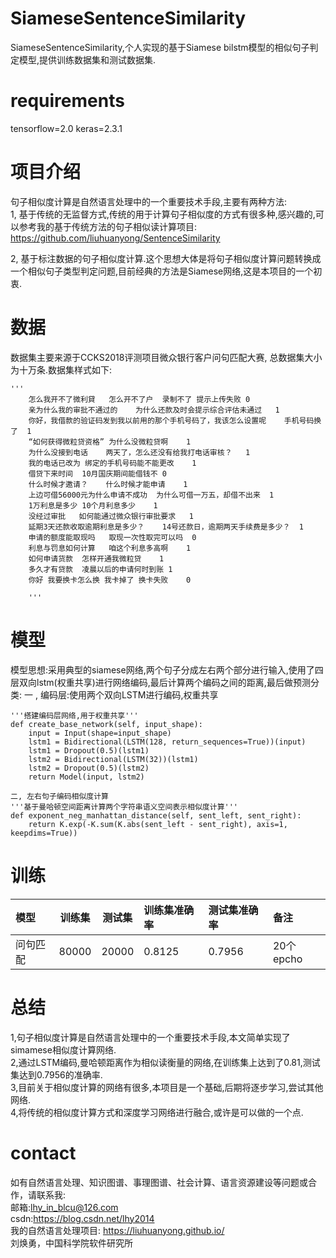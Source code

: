 # SiameseSentenceSimilarity
SiameseSentenceSimilarity,个人实现的基于Siamese bilstm模型的相似句子判定模型,提供训练数据集和测试数据集.  

# requirements
tensorflow=2.0
keras=2.3.1

# 项目介绍
句子相似度计算是自然语言处理中的一个重要技术手段,主要有两种方法:  
1, 基于传统的无监督方式,传统的用于计算句子相似度的方式有很多种,感兴趣的,可以参考我的基于传统方法的句子相似读计算项目:  
https://github.com/liuhuanyong/SentenceSimilarity  

2, 基于标注数据的句子相似度计算.这个思想大体是将句子相似度计算问题转换成一个相似句子类型判定问题,目前经典的方法是Siamese网络,这是本项目的一个初衷.  
# 数据
数据集主要来源于CCKS2018评测项目微众银行客户问句匹配大赛, 总数据集大小为十万条.数据集样式如下:  


	'''
		怎么我开不了微利貸	怎么开不了户  录制不了 提示上传失败	0
		亲为什么我的审批不通过的	为什么还款及时会提示综合评估未通过	1
		你好，我借款的验证码发到我以前用的那个手机号码了，我该怎么设置呢	手机号码换了	1
		“如何获得微粒贷资格”	为什么没微粒贷啊	1
		为什么没接到电话	两天了，怎么还没有给我打电话审核？	1
		我的电话已改为	绑定的手机号码能不能更改	1
		借贷下来时间	10月国庆期间能借钱不	0
		什么时候才邀请？	什么时候才能申请	1
		上边可借56000元为什么申请不成功	为什么可借一万五，却借不出来	1
		1万利息是多少	10个月利息多少	1
		没经过审批	如何能通过微众银行审批要求	1
		延期3天还款收取逾期利息是多少？	14号还款日，逾期两天手续费是多少？	1
		申请的额度能取现吗	取现一次性取完可以吗	0
		利息与罚息如何计算	咱这个利息多高啊	1
		如何申请货款	怎样开通我微粒贷	1
		多久才有贷款	凌晨以后的申请何时到账	1
		你好 我要换卡怎么换 我卡掉了	换卡失败	0

		'''

# 模型
   模型思想:采用典型的siamese网络,两个句子分成左右两个部分进行输入,使用了四层双向lstm(权重共享)进行网络编码,最后计算两个编码之间的距离,最后做预测分类:
    一 ,  编码层:使用两个双向LSTM进行编码,权重共享
    
    
    '''搭建编码层网络,用于权重共享'''
    def create_base_network(self, input_shape):
        input = Input(shape=input_shape)
        lstm1 = Bidirectional(LSTM(128, return_sequences=True))(input)
        lstm1 = Dropout(0.5)(lstm1)
        lstm2 = Bidirectional(LSTM(32))(lstm1)
        lstm2 = Dropout(0.5)(lstm2)
        return Model(input, lstm2)
     
    二, 左右句子编码相似度计算
    '''基于曼哈顿空间距离计算两个字符串语义空间表示相似度计算'''
    def exponent_neg_manhattan_distance(self, sent_left, sent_right):
        return K.exp(-K.sum(K.abs(sent_left - sent_right), axis=1, keepdims=True))


# 训练

| 模型 | 训练集 | 测试集 |训练集准确率 |测试集准确率 |备注|
| :--- | :---: | :---: | :--- |:--- |:--- |
| 问句匹配 | 80000 | 20000| 0.8125|0.7956|20个epcho|


# 总结
1,句子相似度计算是自然语言处理中的一个重要技术手段,本文简单实现了simamese相似度计算网络.  
2,通过LSTM编码,曼哈顿距离作为相似读衡量的网络,在训练集上达到了0.81,测试集达到0.7956的准确率.  
3,目前关于相似度计算的网络有很多,本项目是一个基础,后期将逐步学习,尝试其他网络.  
4,将传统的相似度计算方式和深度学习网络进行融合,或许是可以做的一个点.  

# contact 
如有自然语言处理、知识图谱、事理图谱、社会计算、语言资源建设等问题或合作，请联系我:  
邮箱:lhy_in_blcu@126.com  
csdn:https://blog.csdn.net/lhy2014  
我的自然语言处理项目: https://liuhuanyong.github.io/  
刘焕勇，中国科学院软件研究所  


